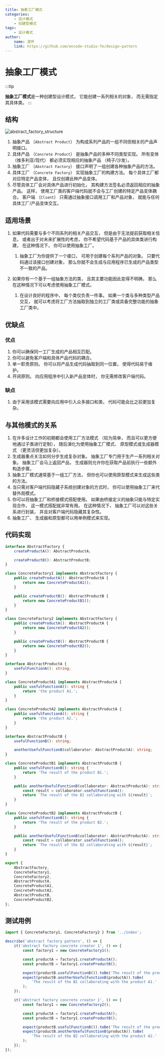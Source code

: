 ```yaml
---
title: 抽象工厂模式
categories:
    - 设计模式
    - 创建型模式
tags:
    - 设计模式
author:
    name: 澄怀
    link: https://github.com/encode-studio-fe/design-pattern
---
```


# 抽象工厂模式

:::tip

**抽象工厂模式**是一种创建型设计模式， 它能创建一系列相关的对象， 而无需指定其具体类。
:::

## 结构

![abstract_factory_structure](./abstract_factory_structure.png)

1. 抽象产品 （`Abstract Product`） 为构成系列产品的一组不同但相关的产品声明接口。
2. 具体产品 （`Concrete Product`） 是抽象产品的多种不同类型实现。 所有变体 （维多利亚/现代） 都必须实现相应的抽象产品 （椅子/沙发）。
3. 抽象工厂 （`Abstract Factory`） 接口声明了一组创建各种抽象产品的方法。
4. 具体工厂 （`Concrete Factory`） 实现抽象工厂的构建方法。 每个具体工厂都对应特定产品变体， 且仅创建此种产品变体。
5. 尽管具体工厂会对具体产品进行初始化， 其构建方法签名必须返回相应的抽象产品。 这样， 使用工厂类的客户端代码就不会与工厂创建的特定产品变体耦合。 客户端 （`Client`） 只需通过抽象接口调用工厂和产品对象， 就能与任何具体工厂/产品变体交互。

## 适用场景

1. 如果代码需要与多个不同系列的相关产品交互， 但是由于无法提前获取相关信息， 或者出于对未来扩展性的考虑， 你不希望代码基于产品的具体类进行构建， 在这种情况下， 你可以使用抽象工厂。

    1. 抽象工厂为你提供了一个接口， 可用于创建每个系列产品的对象。 只要代码通过该接口创建对象， 那么你就不会生成与应用程序已生成的产品类型不一致的产品。

2. 如果你有一个基于一组抽象方法的类， 且其主要功能因此变得不明确， 那么在这种情况下可以考虑使用抽象工厂模式。

    1. 在设计良好的程序中， 每个类仅负责一件事。 如果一个类与多种类型产品交互， 就可以考虑将工厂方法抽取到独立的工厂类或具备完整功能的抽象工厂类中。

## 优缺点

### 优点

1. 你可以确保同一工厂生成的产品相互匹配。
2. 你可以避免客户端和具体产品代码的耦合。
3. 单一职责原则。 你可以将产品生成代码抽取到同一位置， 使得代码易于维护。
4. 开闭原则。 向应用程序中引入新产品变体时， 你无需修改客户端代码。

### 缺点

1. 由于采用该模式需要向应用中引入众多接口和类， 代码可能会比之前更加复杂。

## 与其他模式的关系

1. 在许多设计工作的初期都会使用工厂方法模式 （较为简单， 而且可以更方便地通过子类进行定制）， 随后演化为使用抽象工厂模式、 原型模式或生成器模式 （更灵活但更加复杂）。
2. 生成器重点关注如何分步生成复杂对象。 抽象工厂专门用于生产一系列相关对象。 抽象工厂会马上返回产品， 生成器则允许你在获取产品前执行一些额外构造步骤。
3. 抽象工厂模式通常基于一组工厂方法， 但你也可以使用原型模式来生成这些类的方法。
4. 当只需对客户端代码隐藏子系统创建对象的方式时， 你可以使用抽象工厂来代替外观模式。
5. 你可以将抽象工厂和桥接模式搭配使用。 如果由桥接定义的抽象只能与特定实现合作， 这一模式搭配就非常有用。 在这种情况下， 抽象工厂可以对这些关系进行封装， 并且对客户端代码隐藏其复杂性。
6. 抽象工厂、 生成器和原型都可以用单例模式来实现。

## 代码实现

```typescript
interface AbstractFactory {
	createProductA(): AbstractProductA;

	createProductB(): AbstractProductB;
}

class ConcreteFactory1 implements AbstractFactory {
	public createProductA(): AbstractProductA {
		return new ConcreteProductA1();
	}

	public createProductB(): AbstractProductB {
		return new ConcreteProductB1();
	}
}

class ConcreteFactory2 implements AbstractFactory {
	public createProductA(): AbstractProductA {
		return new ConcreteProductA2();
	}

	public createProductB(): AbstractProductB {
		return new ConcreteProductB2();
	}
}

interface AbstractProductA {
	usefulFunctionA(): string;
}

class ConcreteProductA1 implements AbstractProductA {
	public usefulFunctionA(): string {
		return 'the product A1.';
	}
}

class ConcreteProductA2 implements AbstractProductA {
	public usefulFunctionA(): string {
		return 'the product A2.';
	}
}

interface AbstractProductB {
	usefulFunctionB(): string;

	anotherUsefulFunctionB(collaborator: AbstractProductA): string;
}

class ConcreteProductB1 implements AbstractProductB {
	public usefulFunctionB(): string {
		return 'The result of the product B1.';
	}

	public anotherUsefulFunctionB(collaborator: AbstractProductA): string {
		const result = collaborator.usefulFunctionA();
		return `The result of the B1 collaborating with ${result}`;
	}
}

class ConcreteProductB2 implements AbstractProductB {
	public usefulFunctionB(): string {
		return 'The result of the product B2.';
	}

	public anotherUsefulFunctionB(collaborator: AbstractProductA): string {
		const result = collaborator.usefulFunctionA();
		return `The result of the B2 collaborating with ${result}`;
	}
}

export {
	AbstractFactory,
	ConcreteFactory1,
	ConcreteFactory2,
	AbstractProductA,
	ConcreteProductA1,
	ConcreteProductA2,
	AbstractProductB,
	ConcreteProductB2,
};
```

## 测试用例

```typescript
import { ConcreteFactory1, ConcreteFactory2 } from '../index';

describe('abstract factory pattern', () => {
	it('abstract factory concrete creator 1', () => {
		const factory1 = new ConcreteFactory1();

		const productA = factory1.createProductA();
		const productB = factory1.createProductB();

		expect(productB.usefulFunctionB()).toBe('The result of the product B1.');
		expect(productB.anotherUsefulFunctionB(productA)).toBe(
			'The result of the B1 collaborating with the product A1.'
		);
	});

	it('abstract factory concrete creator 1', () => {
		const factory1 = new ConcreteFactory2();

		const productA = factory1.createProductA();
		const productB = factory1.createProductB();

		expect(productB.usefulFunctionB()).toBe('The result of the product B2.');
		expect(productB.anotherUsefulFunctionB(productA)).toBe(
			'The result of the B2 collaborating with the product A2.'
		);
	});
});
```
